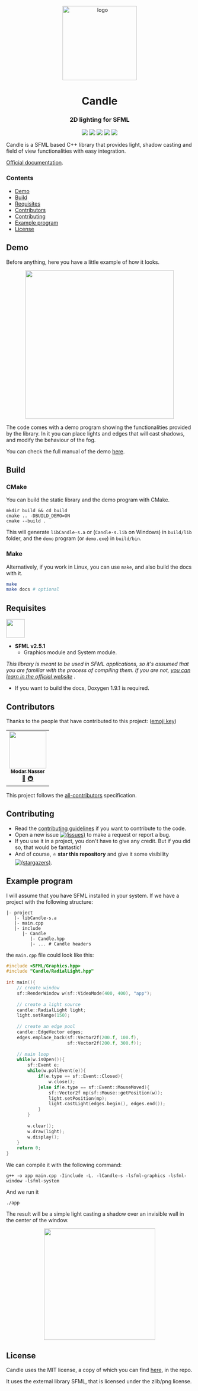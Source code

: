 <p align="center"><a href="https://miguelmj.github.io/Candle"><img src="doc/logo.svg" alt="logo" height="200px"/></a></p>
<h1 align="center">Candle</h1>
<h3 align="center">2D lighting for SFML</h3>
<p align="center">
<img src="https://img.shields.io/badge/C++-11-00599C?style=flat-square&logo=c%2B%2B">
<img src="https://img.shields.io/badge/SFML-v2.5.1-8CC445?logo=SFML&style=flat-square">
<a href="https://miguelmj.github.io/Candle"><img src="https://img.shields.io/badge/code-documented-success?style=flat-square"/></a>
<img src="https://img.shields.io/badge/version-v1.0-informational?style=flat-square"/>
<a href="LICENSE"><img src="https://img.shields.io/badge/license-MIT-informational?style=flat-square"/></a>
</p>
Candle is a SFML based C++ library that provides light, shadow casting and field of view  functionalities with easy integration.

[Official documentation](https://miguelmj.github.io/Candle).

### Contents

- [Demo](#Demo)
- [Build](#Build)
- [Requisites](#Requisites)
- [Contributors](#Contributors)
- [Contributing](#Contributing)
- [Example program](#Example-program)
- [License](#License)

## Demo

Before anything, here you have a little example of how it looks.

<p align="center"><img src="doc/img/demo.gif" height="400"></p>

The code comes with a demo program showing the functionalities provided by the library. In it you can place lights and edges that will cast shadows, and modify the behaviour of the fog.

You can check the full manual of the demo [here](https://miguelmj.github.io/Candle/demo_manual.html).

## Build

### CMake

You can build the static library and the demo program with CMake.

```shell
mkdir build && cd build
cmake .. -DBUILD_DEMO=ON
cmake --build .
```

This will generate `libCandle-s.a` or (`Candle-s.lib` on Windows) in `build/lib` folder, and the `demo` program (or `demo.exe`) in `build/bin`.

###  Make

Alternatively, if you work in Linux, you can use `make`, and also build the docs with it.

```bash
make
make docs # optional	
```

## Requisites

<img src="https://www.sfml-dev.org/download/goodies/sfml-icon.svg" height="50">

- **SFML v2.5.1**
  - Graphics module and System module.

_This library is meant to be used in SFML applications, so it's assumed that you are familiar with the process of compiling them. If you are not, [you can learn in the official website](https://www.sfml-dev.org/tutorials/2.5/)_ . 

- If you want to build the docs, Doxygen 1.9.1 is required.

## Contributors

Thanks to the people that have contributed to this project: ([emoji key](https://allcontributors.org/docs/en/emoji-key))

<!-- ALL-CONTRIBUTORS-LIST:START - Do not remove or modify this section -->
<!-- prettier-ignore-start -->
<!-- markdownlint-disable -->
<table>
  <tr>
    <td align="center"><a href="http://madour.github.io"><img src="https://avatars.githubusercontent.com/u/11854124?v=4?s=100" width="100px;" alt=""/><br /><sub><b>Modar Nasser</b></sub></a><br /><a href="https://github.com/MiguelMJ/Candle/issues?q=author%3AMadour" title="Bug reports">🐛</a> <a href="#infra-Madour" title="Infrastructure (Hosting, Build-Tools, etc)">🚇</a></td>
  </tr>
</table>

<!-- markdownlint-restore -->
<!-- prettier-ignore-end -->

<!-- ALL-CONTRIBUTORS-LIST:END -->

This project follows the [all-contributors](https://allcontributors.org/) specification.

## Contributing

- Read the [contributing guidelines](CONTRIBUTING.md) if you want to contribute to the code.
- Open a new issue [![(issues)](https://img.shields.io/github/issues/MiguelMJ/Candle?logo=github&style=social)](https://github.com/MiguelMJ/Candle/issues/new) to make a request or report a bug.
- If you use it in a project, you don't have to give any credit. But if you did so, that would be fantastic!
- And of course, :star:  **star this repository** and give it some visibility [![(stargazers)](https://img.shields.io/github/stars/MiguelMJ/Candle?style=social)](https://github.com/MiguelMJ/Candle/stargazers).

## Example program

I will assume that you have SFML installed in your system. If we have a project with the following structure:

```
|- project
   |- libCandle-s.a
   |- main.cpp
   |- include
      |- Candle
         |- Candle.hpp
         |- ... # Candle headers
```

the `main.cpp` file could look like this:

```C++
#include <SFML/Graphics.hpp>
#include "Candle/RadialLight.hpp"
 
int main(){
    // create window
    sf::RenderWindow w(sf::VideoMode(400, 400), "app");
    
    // create a light source
    candle::RadialLight light;
    light.setRange(150);
    
    // create an edge pool
    candle::EdgeVector edges;
    edges.emplace_back(sf::Vector2f(200.f, 100.f), 
                       sf::Vector2f(200.f, 300.f));
    
    // main loop
    while(w.isOpen()){
        sf::Event e;
        while(w.pollEvent(e)){
            if(e.type == sf::Event::Closed){
                w.close();
            }else if(e.type == sf::Event::MouseMoved){
                sf::Vector2f mp(sf::Mouse::getPosition(w));
                light.setPosition(mp);
                light.castLight(edges.begin(), edges.end());
            }
        }
        
        w.clear();
        w.draw(light);
        w.display();
    }
    return 0;
}
```

We can compile it with the following command:

```shell
g++ -o app main.cpp -Iinclude -L. -lCandle-s -lsfml-graphics -lsfml-window -lsfml-system
```

And we run it

```shell
./app
```

The result will be a simple light casting a shadow over an invisible wall in the center of the window.

<p align="center"><img src="doc/img/example.gif" height="300"/></p>

## License

Candle uses the MIT license, a copy of which you can find [here](LICENSE), in the repo.

It uses the external library SFML, that is licensed under the zlib/png license.

